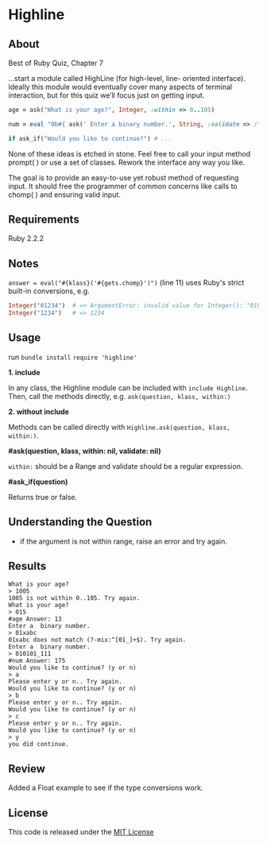 # Highline

## About

Best of Ruby Quiz, Chapter 7

...start a module called HighLine (for high-level, line- oriented interface). Ideally this module would eventually cover many aspects of terminal interaction, but for this quiz we’ll focus just on getting input.

```ruby
age = ask("What is your age?", Integer, :within => 0..105)

num = eval "0b#{ ask(' Enter a binary number.', String, :validate => /^[01_]+$/ ) }"

if ask_if("Would you like to continue?") # ...
```

None of these ideas is etched in stone. Feel free to call your input method prompt( ) or use a set of classes. Rework the interface any way you like.

The goal is to provide an easy-to-use yet robust method of requesting input. It should free the programmer of common concerns like calls to chomp( ) and ensuring valid input.

## Requirements

Ruby 2.2.2

## Notes

`answer = eval("#{klass}('#{gets.chomp}')")` (line 11) uses Ruby's strict built-in conversions, e.g.

```ruby
Integer("01234")  # => ArgumentError: invalid value for Integer(): "01999"
Integer("1234")   # => 1234
```

## Usage

run `bundle install`
`require 'highline'`

**1. include**

In any class, the Highline module can be included with `include Highline`. Then, call the methods directly, e.g. `ask(question, klass, within:)`

**2. without include**

Methods can be called directly with `Highline.ask(question, klass, within:)`. 

**#ask(question, klass, within: nil, validate: nil)**

`within:` should be a Range and validate should be a regular expression. 

**#ask_if(question)**

Returns true or false.

## Understanding the Question

- if the argument is not within range, raise an error and try again.

## Results

```shell
What is your age?
> 1005
1005 is not within 0..105. Try again.
What is your age?
> 015
#age Answer: 13
Enter a  binary number.
> 01xabc
01xabc does not match (?-mix:^[01_]+$). Try again.
Enter a  binary number.
> 010101_111
#num Answer: 175
Would you like to continue? (y or n)
> a
Please enter y or n.. Try again.
Would you like to continue? (y or n)
> b
Please enter y or n.. Try again.
Would you like to continue? (y or n)
> c
Please enter y or n.. Try again.
Would you like to continue? (y or n)
> y
you did continue.
```

## Review

Added a Float example to see if the type conversions work.

## License

This code is released under the [MIT License](http://www.opensource.org/licenses/MIT)


